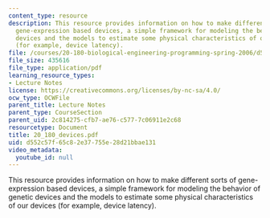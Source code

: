```yaml
---
content_type: resource
description: This resource provides information on how to make different sorts of
  gene-expression based devices, a simple framework for modeling the behavior of genetic
  devices and the models to estimate some physical characteristics of our devices
  (for example, device latency).
file: /courses/20-180-biological-engineering-programming-spring-2006/d552c57f65c82e37755e28d21bbae131_20_180_devices.pdf
file_size: 435616
file_type: application/pdf
learning_resource_types:
- Lecture Notes
license: https://creativecommons.org/licenses/by-nc-sa/4.0/
ocw_type: OCWFile
parent_title: Lecture Notes
parent_type: CourseSection
parent_uid: 2c814275-cfb7-ae76-c577-7c06911e2c68
resourcetype: Document
title: 20_180_devices.pdf
uid: d552c57f-65c8-2e37-755e-28d21bbae131
video_metadata:
  youtube_id: null
---
```

This resource provides information on how to make different sorts of gene-expression based devices, a simple framework for modeling the behavior of genetic devices and the models to estimate some physical characteristics of our devices (for example, device latency).